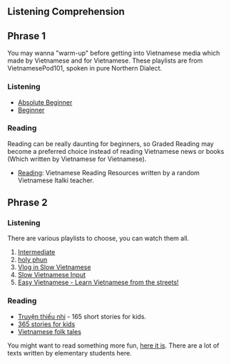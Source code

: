 ## Listening Comprehension


## Phrase 1
You may wanna "warm-up" before getting into Vietnamese media which made by Vietnamese and for Vietnamese. These playlists are from VietnamesePod101, spoken in pure Northern Dialect.

### Listening
- [Absolute Beginner](https://www.youtube.com/playlist?list=PLunONiOw9GxL3KEhx7lTJbY8-COYXBkyK)
- [Beginner](https://www.youtube.com/playlist?list=PLunONiOw9GxLoQOkTELRyn8xUgY9MP_PR)

### Reading 
Reading can be really daunting for beginners, so Graded Reading may become a preferred choice instead of reading Vietnamese news or books (Which written by Vietnamese for Vietnamese).

- [Reading](http://easyvietnamese.weebly.com/reading): Vietnamese Reading Resources written by a random Vietnamese Italki teacher.

## Phrase 2

### Listening

There are various playlists to choose, you can watch them all.

1. [Intermediate](https://www.youtube.com/playlist?list=PLunONiOw9GxJqez21K_cBsNV4k_9dPg0U)
2. [holy phun](https://www.youtube.com/channel/UCBRTv26bFOoQvCsKluwuCDQ)
3. [Vlog in Slow Vietnamese](https://www.youtube.com/playlist?list=PLW2Cgj7b_FvjiNUTa4GHRJz2H8SbncPCy)
4. [Slow Vietnamese Input](https://www.youtube.com/playlist?list=PLW2Cgj7b_FviK9D0yZ6-n2R3WgeuZieTT)
5. [Easy Vietnamese - Learn Vietnamese from the streets!](https://www.youtube.com/playlist?list=PLA5UIoabheFN8XxzGYrLkEDuhxESQ8kUr)

### Reading

- [Truyện thiếu nhi](https://tiengviethuchanh.wordpress.com/truyen-thieu-nhi/) - 165 short stories for kids.
- [365 stories for kids](https://truyenchobe.com/tag/1001-chuyen-ke-cho-be-truoc-gio-di-ngu)
- [Vietnamese folk tales](https://tiengviethuchanh.wordpress.com/truyen-co-tich/)

You might want to read something more fun, [here it is](https://tiengviethuchanh.wordpress.com/bai-viet-hoc-sinh/). There are a lot of texts written by elementary students here.
